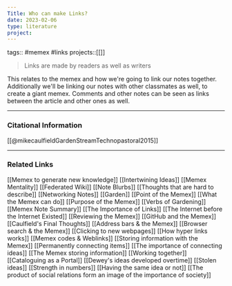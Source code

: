 ```yaml
---
Title: Who can make Links?
date: 2023-02-06
type: literature
project:
---
```

tags:: #memex #links
projects::[[]]

> Links are made by readers as well as writers

This relates to the memex and how we're going to link our notes together. Additionally we'll be linking our notes with other classmates as well, to create a giant memex. Comments and other notes can be seen as links between the article and other ones as well.

---
### Citational Information

[[@mikecaulfieldGardenStreamTechnopastoral2015]]

---

### Related Links

[[Memex to generate new knowledge]]
[[Intertwining Ideas]]
[[Memex Mentality]]
[[Federated Wiki]]
[[Note Blurbs]]
[[Thoughts that are hard to describe]]
[[Networking Notes]]
[[Garden]]
[[Point of the Memex]]
[[What the Memex can do]]
[[Purpose of the Memex]]
[[Verbs of Gardening]]
[[Memex Note Summary]]
[[The Importance of Links]]
[[The Internet before the Internet Existed]]
[[Reviewing the Memex]]
[[GitHub and the Memex]]
[[Caulfield's Final Thoughts]]
[[Address bars & the Memex]]
[[Browser search & the Memex]]
[[Clicking to new webpages]]
[[How hyper links works]]
[[Memex codes & Weblinks]]
[[Storing information with the Memex]]
[[Permanently connecting items]]
[[The importance of connecting ideas]]
[[The Memex storing information]]
[[Working together]]
[[Cataloguing as a Portal]]
[[Dewey's ideas developed overtime]]
[[Stolen ideas]]
[[Strength in numbers]]
[[Having the same idea or not]]
[[The product of social relations form an image of the importance of society]]
